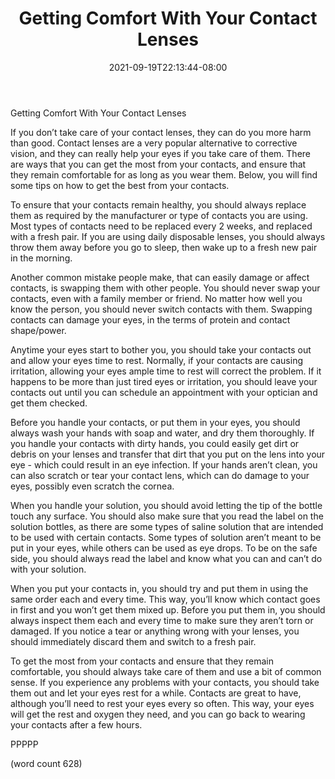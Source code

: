 ﻿---
title: "Getting Comfort With Your Contact Lenses"
date: 2021-09-19T22:13:44-08:00
description: "Contact Lenses Tips for Web Success"
featured_image: "/images/Contact Lenses.jpg"
tags: ["Contact Lenses"]
---

Getting Comfort With Your Contact Lenses

If you don’t take care of your contact lenses, they can do you more harm than good.  Contact lenses are a very popular alternative to corrective vision, and they can really help your eyes if you take care of them.  There are ways that you can get the most from your contacts, and ensure that they remain comfortable for as long as you wear them.  Below, you will find some tips on how to get the best from your contacts.

To ensure that your contacts remain healthy, you should always replace them as required by the manufacturer or type of contacts you are using.  Most types of contacts need to be replaced every 2 weeks, and replaced with a fresh pair.  If you are using daily disposable lenses, you should always throw them away before you go to sleep, then wake up to a fresh new pair in the morning.

Another common mistake people make, that can easily damage or affect contacts, is swapping them with other people.  You should never swap your contacts, even with a family member or friend.  No matter how well you know the person, you should never switch contacts with them.  Swapping contacts can damage your eyes, in the terms of protein and contact shape/power.

Anytime your eyes start to bother you, you should take your contacts out and allow your eyes time to rest.  Normally, if your contacts are causing irritation, allowing your eyes ample time to rest will correct the problem.  If it happens to be more than just tired eyes or irritation, you should leave your contacts out until you can schedule an appointment with your optician and get them checked.

Before you handle your contacts, or put them in your eyes, you should always wash your hands with soap and water, and dry them thoroughly.  If you handle your contacts with dirty hands, you could easily get dirt or debris on your lenses and transfer that dirt that you put on the lens into your eye - which could result in an eye infection. If your hands aren’t clean, you can also scratch or tear your contact lens, which can do damage to your eyes, possibly even scratch the cornea.

When you handle your solution, you should avoid letting the tip of the bottle touch any surface.  You should also make sure that you read the label on the solution bottles, as there are some types of saline solution that are intended to be used with certain contacts.  Some types of solution aren’t meant to be put in your eyes, while others can be used as eye drops.  To be on the safe side, you should always read the label and know what you can and can’t do with your solution.

When you put your contacts in, you should try and put them in using the same order each and every time. This way, you’ll know which contact goes in first and you won’t get them mixed up.  Before you put them in, you should always inspect them each and every time to make sure they aren’t torn or damaged.  If you notice a tear or anything wrong with your lenses, you should immediately discard them and switch to a fresh pair.

To get the most from your contacts and ensure that they remain comfortable, you should always take care of them and use a bit of common sense.  If you experience any problems with your contacts, you should take them out and let your eyes rest for a while.  Contacts are great to have, although you’ll need to rest your eyes every so often.  This way, your eyes will get the rest and oxygen they need, and you can go back to wearing your contacts after a few hours.

PPPPP

(word count 628)
